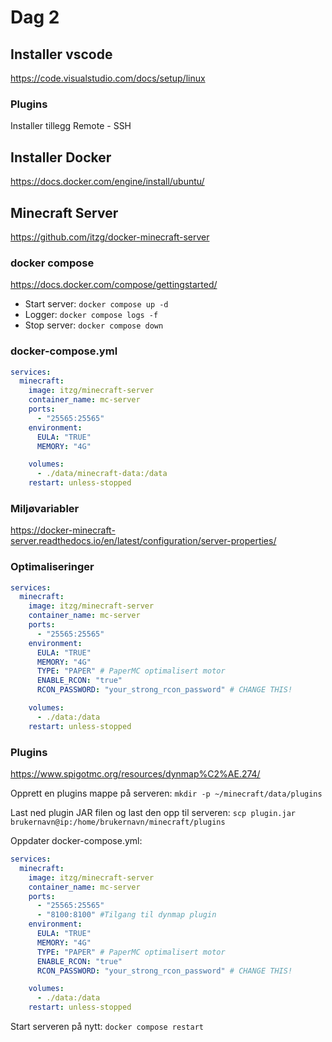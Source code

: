 # Dag 2

## Installer vscode

https://code.visualstudio.com/docs/setup/linux

### Plugins

Installer tillegg Remote - SSH

## Installer Docker

https://docs.docker.com/engine/install/ubuntu/

## Minecraft Server

https://github.com/itzg/docker-minecraft-server

### docker compose

https://docs.docker.com/compose/gettingstarted/

- Start server: ```docker compose up -d```
- Logger: ```docker compose logs -f```
- Stop server: ```docker compose down```

### docker-compose.yml

```yaml
services:
  minecraft:
    image: itzg/minecraft-server
    container_name: mc-server
    ports:
      - "25565:25565"
    environment:
      EULA: "TRUE"
      MEMORY: "4G"

    volumes:
      - ./data/minecraft-data:/data
    restart: unless-stopped
```

### Miljøvariabler
https://docker-minecraft-server.readthedocs.io/en/latest/configuration/server-properties/

### Optimaliseringer

```yaml
services:
  minecraft:
    image: itzg/minecraft-server
    container_name: mc-server
    ports:
      - "25565:25565"
    environment:
      EULA: "TRUE"
      MEMORY: "4G"
      TYPE: "PAPER" # PaperMC optimalisert motor
      ENABLE_RCON: "true"
      RCON_PASSWORD: "your_strong_rcon_password" # CHANGE THIS!

    volumes:
      - ./data:/data
    restart: unless-stopped
```

### Plugins

https://www.spigotmc.org/resources/dynmap%C2%AE.274/

Opprett en plugins mappe på serveren:
```mkdir -p ~/minecraft/data/plugins```

Last ned plugin JAR filen og last den opp til serveren:
```scp plugin.jar brukernavn@ip:/home/brukernavn/minecraft/plugins```

Oppdater docker-compose.yml:

```yaml
services:
  minecraft:
    image: itzg/minecraft-server
    container_name: mc-server
    ports:
      - "25565:25565"
      - "8100:8100" #Tilgang til dynmap plugin
    environment:
      EULA: "TRUE"
      MEMORY: "4G"
      TYPE: "PAPER" # PaperMC optimalisert motor
      ENABLE_RCON: "true"
      RCON_PASSWORD: "your_strong_rcon_password" # CHANGE THIS!

    volumes:
      - ./data:/data
    restart: unless-stopped
```

Start serveren på nytt:
```docker compose restart```

